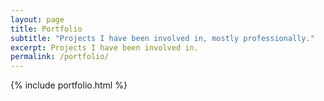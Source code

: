```yaml
---
layout: page
title: Portfolio
subtitle: "Projects I have been involved in, mostly professionally."
excerpt: Projects I have been involved in.
permalink: /portfolio/
---
```

 
{% include portfolio.html %}